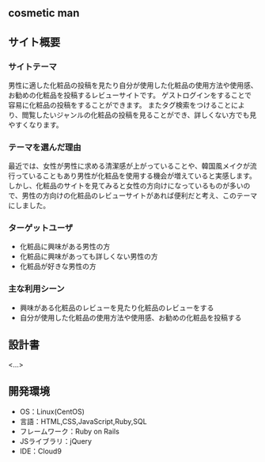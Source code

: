 # <cosmetic man>

## cosmetic man
## サイト概要
### サイトテーマ
男性に適した化粧品の投稿を見たり自分が使用した化粧品の使用方法や使用感、お勧めの化粧品を投稿するレビューサイトです。
ゲストログインをすることで容易に化粧品の投稿をすることができます。  またタグ検索をつけることにより、閲覧したいジャンルの化粧品の投稿を見ることができ、詳しくない方でも見やすくなります。

### テーマを選んだ理由
最近では、女性が男性に求める清潔感が上がっていることや、韓国風メイクが流行っていることもあり男性が化粧品を使用する機会が増えていると実感します。
しかし、化粧品のサイトを見てみると女性の方向けになっているものが多いので、男性の方向けの化粧品のレビューサイトがあれば便利だと考え、このテーマにしました。

### ターゲットユーザ
- 化粧品に興味がある男性の方
- 化粧品に興味があっても詳しくない男性の方
- 化粧品が好きな男性の方

### 主な利用シーン
- 興味がある化粧品のレビューを見たり化粧品のレビューをする
- 自分が使用した化粧品の使用方法や使用感、お勧めの化粧品を投稿する

## 設計書
<...>

## 開発環境
- OS：Linux(CentOS)
- 言語：HTML,CSS,JavaScript,Ruby,SQL
- フレームワーク：Ruby on Rails
- JSライブラリ：jQuery
- IDE：Cloud9
